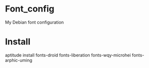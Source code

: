 Font_config
===========

My Debian font configuration

Install
=======

aptitude install fonts-droid fonts-liberation fonts-wqy-microhei fonts-arphic-uming
